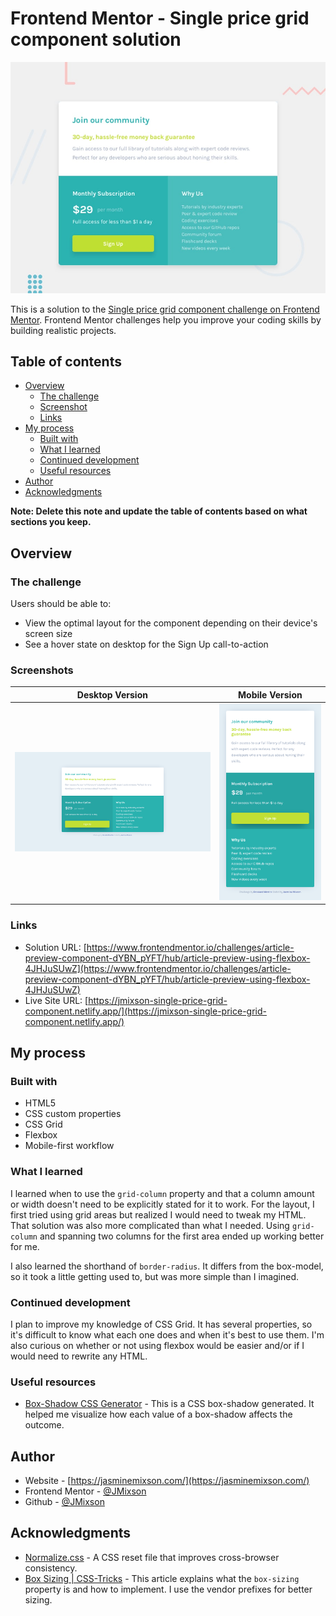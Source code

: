 # Frontend Mentor - Single price grid component solution

![Design preview](./design/desktop-preview.jpg)

This is a solution to the [Single price grid component challenge on Frontend Mentor](https://www.frontendmentor.io/challenges/single-price-grid-component-5ce41129d0ff452fec5abbbc). Frontend Mentor challenges help you improve your coding skills by building realistic projects.

## Table of contents

- [Overview](#overview)
  - [The challenge](#the-challenge)
  - [Screenshot](#screenshot)
  - [Links](#links)
- [My process](#my-process)
  - [Built with](#built-with)
  - [What I learned](#what-i-learned)
  - [Continued development](#continued-development)
  - [Useful resources](#useful-resources)
- [Author](#author)
- [Acknowledgments](#acknowledgments)

**Note: Delete this note and update the table of contents based on what sections you keep.**

## Overview

### The challenge

Users should be able to:

- View the optimal layout for the component depending on their device's screen size
- See a hover state on desktop for the Sign Up call-to-action

### Screenshots

|          Desktop Version           |          Mobile Version          |
| :--------------------------------: | :------------------------------: |
| ![desktop screenshot](desktop.png) | ![mobile screenshot](mobile.png) |

### Links

- Solution URL: [https://www.frontendmentor.io/challenges/article-preview-component-dYBN_pYFT/hub/article-preview-using-flexbox-4JHJuSUwZ](https://www.frontendmentor.io/challenges/article-preview-component-dYBN_pYFT/hub/article-preview-using-flexbox-4JHJuSUwZ)
- Live Site URL: [https://jmixson-single-price-grid-component.netlify.app/](https://jmixson-single-price-grid-component.netlify.app/)

## My process

### Built with

- HTML5
- CSS custom properties
- CSS Grid
- Flexbox
- Mobile-first workflow

### What I learned

I learned when to use the `grid-column` property and that a column amount or width doesn't need to be explicitly stated for it to work. For the layout, I first tried using grid areas but realized I would need to tweak my HTML. That solution was also more complicated than what I needed. Using `grid-column` and spanning two columns for the first area ended up working better for me.

I also learned the shorthand of `border-radius`. It differs from the box-model, so it took a little getting used to, but was more simple than I imagined.

### Continued development

I plan to improve my knowledge of CSS Grid. It has several properties, so it's difficult to know what each one does and when it's best to use them. I'm also curious on whether or not using flexbox would be easier and/or if I would need to rewrite any HTML.

### Useful resources

- [Box-Shadow CSS Generator](https://html-css-js.com/css/generator/box-shadow/) - This is a CSS box-shadow generated. It helped me visualize how each value of a box-shadow affects the outcome.

## Author

- Website - [https://jasminemixson.com/](https://jasminemixson.com/)
- Frontend Mentor - [@JMixson](https://www.frontendmentor.io/profile/jmixson)
- Github - [@JMixson](https://www.github.com/jmixson)

## Acknowledgments

- [Normalize.css](https://necolas.github.io/normalize.css/) - A CSS reset file that improves cross-browser consistency.
- [Box Sizing | CSS-Tricks](https://css-tricks.com/box-sizing/) - This article explains what the `box-sizing` property is and how to implement. I use the vendor prefixes for better sizing.
